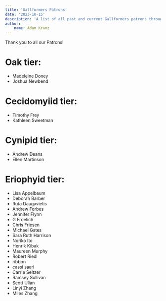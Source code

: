 ```yaml
---
title: 'Gallformers Patrons'
date: '2023-10-15'
description: 'A list of all past and current Gallformers patrons through Patreon.'
author:
    name: Adam Kranz
---
```


Thank you to all our Patrons!

# Oak tier:

- Madeleine Doney
- Joshua Newbend

# Cecidomyiid tier:

- Timothy Frey
- Kathleen Sweetman

# Cynipid tier:

- Andrew Deans
- Ellen Martinson

# Eriophyid tier:

- Lisa Appelbaum
- Deborah Barber
- Ruta Daugavietis
- Andrew Forbes
- Jennifer Flynn
- G Froelich
- Chris Friesen
- Michael Gates
- Sara Ruth Harrison
- Noriko Ito
- Henrik Kibak
- Maureen Murphy
- Robert Riedl
- ribbon
- cassi saari
- Carrie Seltzer
- Ramsey Sullivan
- Scott Ulian
- Linyi Zhang
- Miles Zhang
